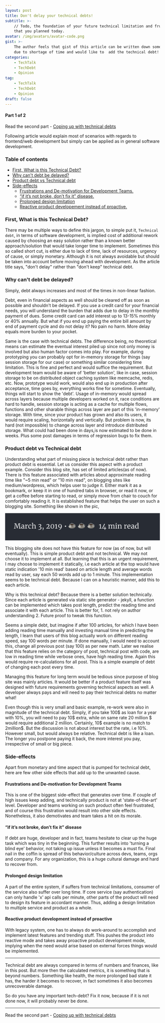```yaml
---
layout: post
title: Don't delay your technical debts!
subtitle: >-
    // Todo, the foundation of your future technical limitation and frustration
    that you planned today.
avatar: /img/avatars/avatar-code.png
gist: >-
    The author feels that gist of this article can be written down some other day
    due to shortage of time and would like to  add the technical debt!
categories:
    - TechTalk
    - TechDebt
    - Opinion
tag:
    - TechTalk
    - TechDebt
    - Opinion
draft: false
---
```


#### Part 1 of 2

Read the second part - [Coping up with technical debts](/2019/04/07/coping-with-technical-debts/)

Following article would explain most of scenarios with regards to frontend/web development but simply can be applied as in general software development.

### Table of contents

<!-- toc -->

-   [First, What is this Technical Debt?](#first-what-is-this-technical-debt)
-   [Why can't debt be delayed?](#why-cant-debt-be-delayed)
-   [Product debt vs Technical debt](#product-debt-vs-technical-debt)
-   [Side-effects](#side-effects)
    -   [Frustrations and De-motivation for Development Teams.](#frustrations-and-de-motivation-for-development-teams)
    -   [“if it’s not broke, don’t fix it” disease.](#if-its-not-broke-dont-fix-it-disease)
    -   [Prolonged design limitation](#prolonged-design-limitation)
    -   [Reactive product developement instead of proactive.](#reactive-product-developement-instead-of-proactive)

<!-- tocstop -->

### First, What is this Technical Debt?

There may be multiple ways to define this jargon, to simple put it, `Technical debt`, in terms of software development, is implied cost of additional rework caused by choosing an easy solution rather than a known better approach/solution that would take longer time to implement. Sometimes this so called short cut, is either due to lack of time, lack of resources, urgency of cause, or simply monetary. Although it is not always avoidable but should be taken into account before moving ahead with development. As the article title says, "don't delay" rather than "don't keep" technical debt.

### Why can't debt be delayed?

Simply, debt always increases and most of the times in non-linear fashion.

Debt, even in financial aspects as well should be cleared off as soon as possible and shouldn't be delayed. If you use a credit card for your financial needs, you will understand the burden that adds due to delay in the monthly payment of dues. Some credit card can add interest up to 13-15% monthly or 40% annually. But what if you end up paying the entire bill amount by end of payment cycle and do not delay it? No pain no harm. More delay equals more burden to your pocket.

Same is the case with technical debts. The difference being, no theoretical means can estimate the eventual interest piled up since not only money is involved but also human factor comes into play. For example, during prototyping you can probably opt for in-memory storage for things (say session storage for our case) or something similar considering time limitation. This is fine and perfect and would suffice the requirement. But development team would be aware of 'better solution', like in case, session storage to be on distributed object caching system like memcache, redis, etc. Now, prototype would work, would also end up in production after acceptance, time goes by, everything works fine for sometime. Eventually, things will start to show the 'debt'. Usage of in-memory would spread across layers because multiple developers worked on it, race conditions are hard to handle, session storage is acting as a cache for multiple flows, functions and other sharable things across layer are part of this 'in-memory' storage. With time, since your product has grown and also its users, it would require scaling, horizontally and vertically. But problem is now, its hard (not impossible) to change across layer and introduce distributed storage. What could had been done in days,is now estimated to be done in weeks. Plus some post damages in terms of regression bugs to fix them.

### Product debt vs Technical debt

Understanding what part of missing piece is technical debt rather than product debt is essential. Let us consider this aspect with a product example. Consider this blog site, has set of limited articles(as of now). There is this feature associated with articles about approximate reading time like "~5 min read" or "10 min read", on blogging sites like medium/wordpress, which helps user to judge it. Either mark it as a bookmark, or keep it in one of hundred tabs in browser, or read it now, or get a coffee before starting to read, or simply move from chair to couch for comfortably reading it. It is established feature that helps the user on such a blogging site. Something like shown in the pic,

![Read length feature image](/img/post/dont-delay-time-feature.png 'Read length')

This blogging site does not have this feature for now (as of now, but will eventually). This is simple product debt and not technical. We may not choose it to implement at all. But learning that this is an urgent requirement, I may choose to implement it statically, i.e each article at the top would have static indication '10 min read' based on article length and average words read by user, say each 50 words add up to 1 minute. This implementation seems to be technical debt. Because I can on a heuristic manner, add this to each article.

Why is this technical debt? Because there is a better solution technically. Since each article is generated via static site generator - jekyll, a function can be implemented which takes post length, predict the reading time and associate it with each article. This is better for, 1. not rely on author understanding 2. Future proof to tweak this function.

Seems a simple debt, but imagine if after 100 articles, for which I have been adding reading time manually and investing manual time in predicting the length, I learn that users of this blog actually work on different reading speed, say 100 words per minute. If done manually, I would need to account this, change all previous post (say 100) as per new math. Later we realise that this feature relies on the category of post, technical post with code, are low in reading time while verbose ones, have high reading time. Again this would require re-calculations for all post. This is a simple example of debt of changing each post every time.

Managing this feature for long term would be tedious since purpose of blog site was mainly articles. It would be better if a product feature itself was designed with future requirements governing technical aspects as well. A developer always pays and will need to pay their technical debts no matter what!

Even though this is very small and basic example, re-work were also in magnitude of the technical debt. Simply, if you take 100$ as loan for a year with 10%, you will need to pay 10$ extra, while on same rate 20 million $ would require additional 2 million. Certainly, 10$ example is no match to 2million\$. But the discussion is not about interest but the rate, i.e 10%. However small, but would always be relative. Technical debt is like a loan. The longer you postpone paying it back, the more interest you pay, irrespective of small or big piece.

### Side-effects

Apart from monetary and time aspect that is pumped for technical debt, here are few other side effects that add up to the unwanted cause.

#### Frustrations and De-motivation for Development Teams

This is one of the biggest side-effect that generates over time. If couple of high issues keep adding, and technically product is not at 'state-of-the-art' level. Developer and teams working on such product often feel frustrated, and of course this frustration would result into other side effects. Nonetheless, it also demotivates and team takes a hit on its morale.

#### “if it’s not broke, don’t fix it” disease

If debt are huge, developer and in fact, teams hesitate to clear up the huge task which was tiny in the beginning. This further results into 'turning a blind eye' behavior, not taking up issue unless it becomes a must fix. Final nail in the coffin is spread of this behavior/culture across devs, teams, orgs and company. For any organization, this is a huge cultural damage and hard to recover from.

#### Prolonged design limitation

A part of the entire system, if suffers from technical limitations, consumer of the service also suffer over long time. If core service (say authentication) can only handle 'x' api calls per minute, other parts of the product will need to design its feature in accordant manner. Thus, adding a design limitation to multiple service and product as a whole.

#### Reactive product development instead of proactive

With legacy system, one has to always do work-around to accomplish and implement latest features and trending stuff. This pushes the product into reactive mode and takes away proactive product development mode, implying when the need would arise based on external forces things would be implemented.

---

Technical debt are always compared in terms of numbers and finances, like in this post. But more then the calculated metrics, it is something that is beyond numbers. Something like health, the more prolonged bad state it has, the harder it becomes to recover, in fact sometimes it also becomes unrecoverable damage.

So do you have any important tech-debt? Fix it now, because if it is not done now, it will probably never be done.

---

Read the second part - [Coping up with technical debts](/2019/04/07/coping-with-technical-debts/)
